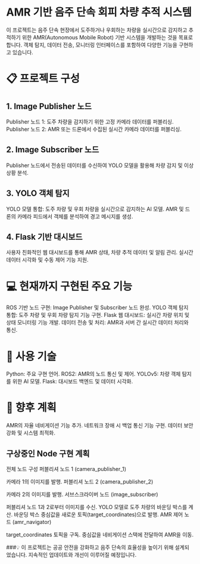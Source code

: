 # AMR 기반 음주 단속 회피 차량 추적 시스템
이 프로젝트는 음주 단속 현장에서 도주하거나 우회하는 차량을 실시간으로 감지하고 추적하기 위한 AMR(Autonomous Mobile Robot) 기반 시스템을 개발하는 것을 목표로 합니다. 객체 탐지, 데이터 전송, 모니터링 인터페이스를 포함하여 다양한 기능을 구현하고 있습니다.

# 📋 프로젝트 구성
## 1. Image Publisher 노드
Publisher 노드 1: 도주 차량을 감지하기 위한 고정 카메라 데이터를 퍼블리싱.
Publisher 노드 2: AMR 또는 드론에서 수집된 실시간 카메라 데이터를 퍼블리싱.
## 2. Image Subscriber 노드
Publisher 노드에서 전송된 데이터를 수신하여 YOLO 모델을 활용해 차량 감지 및 이상 상황 분석.
## 3. YOLO 객체 탐지
YOLO 모델 통합: 도주 차량 및 우회 차량을 실시간으로 감지하는 AI 모델.
AMR 및 드론의 카메라 피드에서 객체를 분석하여 경고 메시지를 생성.
## 4. Flask 기반 대시보드
사용자 친화적인 웹 대시보드를 통해 AMR 상태, 차량 추적 데이터 및 알림 관리.
실시간 데이터 시각화 및 수동 제어 기능 지원.
# 💻 현재까지 구현된 주요 기능
ROS 기반 노드 구현: Image Publisher 및 Subscriber 노드 완성.
YOLO 객체 탐지 통합: 도주 차량 및 우회 차량 탐지 기능 구현.
Flask 웹 대시보드: 실시간 차량 위치 및 상태 모니터링 기능 개발.
데이터 전송 및 처리: AMR과 서버 간 실시간 데이터 처리와 통신.
# 🚀 사용 기술
Python: 주요 구현 언어.
ROS2: AMR의 노드 통신 및 제어.
YOLOv5: 차량 객체 탐지를 위한 AI 모델.
Flask: 대시보드 백엔드 및 데이터 시각화.
# 📂 향후 계획
AMR의 자율 네비게이션 기능 추가.
네트워크 장애 시 백업 통신 기능 구현.
데이터 보안 강화 및 시스템 최적화.
## 구상중인 Node 구현 계획
전체 노드 구성
퍼블리셔 노드 1 (camera_publisher_1)

카메라 1의 이미지를 발행.
퍼블리셔 노드 2 (camera_publisher_2)

카메라 2의 이미지를 발행.
서브스크라이버 노드 (image_subscriber)

퍼블리셔 노드 1과 2로부터 이미지를 수신.
YOLO 모델로 도주 차량의 바운딩 박스를 계산.
바운딩 박스 중심값을 새로운 토픽(target_coordinates)으로 발행.
AMR 제어 노드 (amr_navigator)

target_coordinates 토픽을 구독.
중심값을 네비게이션 스택에 전달하여 AMR을 이동.

###💡 이 프로젝트는 공공 안전을 강화하고 음주 단속의 효율성을 높이기 위해 설계되었습니다. 지속적인 업데이트와 개선이 이루어질 예정입니다.
